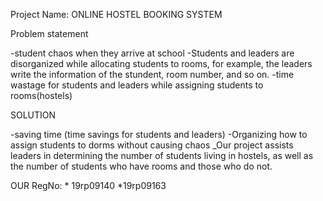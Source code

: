 
Project Name: ONLINE HOSTEL BOOKING SYSTEM 

Problem statement

-student chaos when they arrive at school
-Students and leaders are disorganized while allocating students to rooms, for example, the leaders write the information of the stundent, room number, and so on.
-time wastage for students and leaders while assigning students to rooms(hostels)

SOLUTION

-saving time (time savings for students and leaders)
-Organizing how to assign students to dorms without causing chaos
_Our project assists leaders in determining the number of students living in hostels, as well as the number of students who have rooms and those who do not.


OUR RegNo: * 19rp09140
           *19rp09163

